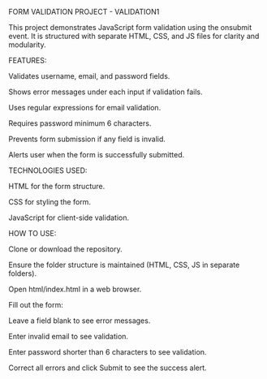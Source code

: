 FORM VALIDATION PROJECT - VALIDATION1

This project demonstrates JavaScript form validation using the onsubmit event. It is structured with separate HTML, CSS, and JS files for clarity and modularity.

FEATURES:

Validates username, email, and password fields.

Shows error messages under each input if validation fails.

Uses regular expressions for email validation.

Requires password minimum 6 characters.

Prevents form submission if any field is invalid.

Alerts user when the form is successfully submitted.

TECHNOLOGIES USED:

HTML for the form structure.

CSS for styling the form.

JavaScript for client-side validation.

HOW TO USE:

Clone or download the repository.

Ensure the folder structure is maintained (HTML, CSS, JS in separate folders).

Open html/index.html in a web browser.

Fill out the form:

Leave a field blank to see error messages.

Enter invalid email to see validation.

Enter password shorter than 6 characters to see validation.

Correct all errors and click Submit to see the success alert.
